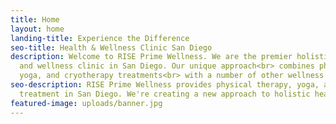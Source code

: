 ```yaml
---
title: Home
layout: home
landing-title: Experience the Difference
seo-title: Health & Wellness Clinic San Diego
description: Welcome to RISE Prime Wellness. We are the premier holistic<br> health
  and wellness clinic in San Diego. Our unique approach<br> combines physical therapy,
  yoga, and cryotherapy treatments<br> with a number of other wellness services.
seo-description: RISE Prime Wellness provides physical therapy, yoga, and cryotherapy
  treatment in San Diego. We're creating a new approach to holistic health and wellness.
featured-image: uploads/banner.jpg
---
```

